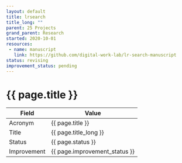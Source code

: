 ```yaml
---
layout: default
title: lrsearch
title_long: ""
parent: 25 Projects
grand_parent: Research
started: 2020-10-01
resources:
 - name: manuscript
   link: https://github.com/digital-work-lab/lr-search-manuscript
status: revising
improvement_status: pending
---
```


# {{ page.title }}

Field               | Value
------------------- | ----------------------------------
Acronym             | {{ page.title }}
Title               | {{ page.title_long }}
Status              | {{ page.status }}
Improvement         | {{ page.improvement_status }}

